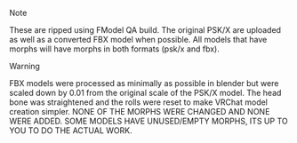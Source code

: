 > [!NOTE]
> These are ripped using FModel QA build. The original PSK/X are uploaded as well as a converted FBX model when possible. All models that have morphs will have morphs in both formats (psk/x and fbx).

> [!WARNING]
> FBX models were processed as minimally as possible in blender but were scaled down by 0.01 from the original scale of the PSK/X model. The head bone was straightened and the rolls were reset to make VRChat model creation simpler. NONE OF THE MORPHS WERE CHANGED AND NONE WERE ADDED. SOME MODELS HAVE UNUSED/EMPTY MORPHS, ITS UP TO YOU TO DO THE ACTUAL WORK. 
